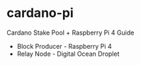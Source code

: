 # cardano-pi

Cardano Stake Pool + Raspberry Pi 4 Guide

- Block Producer - Raspberry Pi 4
- Relay Node - Digital Ocean Droplet
